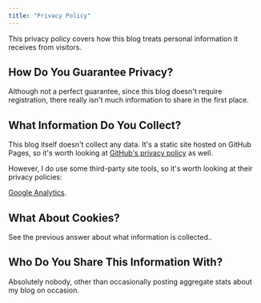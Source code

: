 ```yaml
---
title: "Privacy Policy"
---
```


This privacy policy covers how this blog treats personal information
it receives from visitors.

## How Do You Guarantee Privacy?

Although not a perfect guarantee, since this blog doesn't require
registration, there really isn't much information to share in the first place.

## What Information Do You Collect?

This blog itself doesn't collect any data. It's a static site hosted on GitHub Pages, so it's worth looking at [GitHub's privacy policy](https://help.github.com/en/articles/github-privacy-statement) as well.

However, I do use some third-party site tools, so it's worth looking at their privacy policies:

[Google Analytics](http://www.google.com/analytics/learn/privacy.html).

## What About Cookies?

See the previous answer about what information is collected..

## Who Do You Share This Information With?

Absolutely nobody, other than occasionally posting aggregate stats about my blog on occasion.
